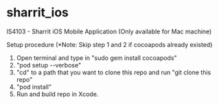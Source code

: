 # sharrit_ios
IS4103 - Sharrit iOS Mobile Application (Only available for Mac machine)

Setup procedure (*Note: Skip step 1 and 2 if cocoapods already existed)
1. Open terminal and type in "sudo gem install cocoapods"
2. "pod setup --verbose"
3. "cd" to a path that you want to clone this repo and run "git clone this repo"
4. "pod install"
5. Run and build repo in Xcode.
